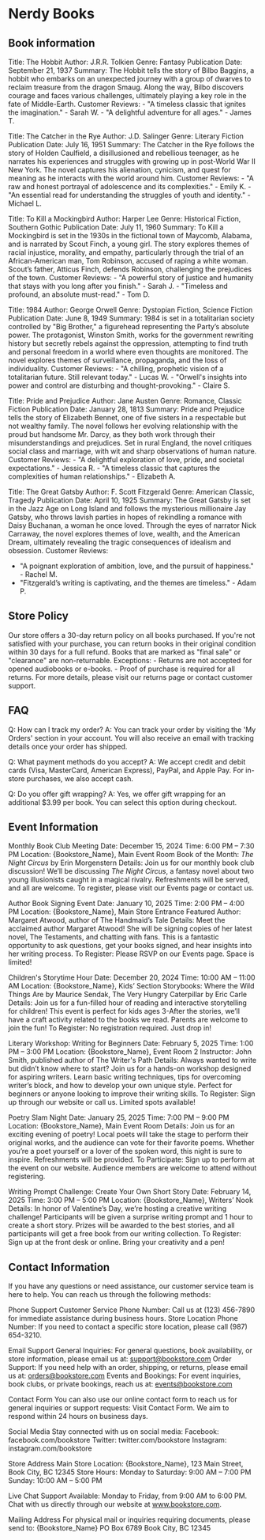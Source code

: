 # Nerdy Books

## Book information
Title: The Hobbit 
Author: J.R.R. Tolkien 
Genre: Fantasy 
Publication Date: September 21, 1937 
Summary: The Hobbit tells the story of Bilbo Baggins, a hobbit who embarks on an unexpected journey with a group of dwarves to reclaim treasure from the dragon Smaug. Along the way, Bilbo discovers courage and faces various challenges, ultimately playing a key role in the fate of Middle-Earth. 
Customer Reviews:
     - "A timeless classic that ignites the imagination." - Sarah W.
     - "A delightful adventure for all ages." - James T.
     
Title: The Catcher in the Rye
Author: J.D. Salinger 
Genre: Literary Fiction 
Publication Date: July 16, 1951 
Summary: The Catcher in the Rye follows the story of Holden Caulfield, a disillusioned and rebellious teenager, as he narrates his experiences and struggles with growing up in post-World War II New York. The novel captures his alienation, cynicism, and quest for meaning as he interacts with the world around him. 
Customer Reviews:
     - "A raw and honest portrayal of adolescence and its complexities." - Emily K.
     - "An essential read for understanding the struggles of youth and identity." - Michael L.
     
Title: To Kill a Mockingbird 
Author: Harper Lee 
Genre: Historical Fiction, Southern Gothic 
Publication Date: July 11, 1960 
Summary: To Kill a Mockingbird is set in the 1930s in the fictional town of Maycomb, Alabama, and is narrated by Scout Finch, a young girl. The story explores themes of racial injustice, morality, and empathy, particularly through the trial of an African-American man, Tom Robinson, accused of raping a white woman. Scout’s father, Atticus Finch, defends Robinson, challenging the prejudices of the town. 
Customer Reviews:
     - "A powerful story of justice and humanity that stays with you long after you finish." - Sarah J.
     - "Timeless and profound, an absolute must-read." - Tom D. 
     
Title: 1984
Author: George Orwell 
Genre: Dystopian Fiction, Science Fiction 
Publication Date: June 8, 1949 
Summary: 1984 is set in a totalitarian society controlled by "Big Brother," a figurehead representing the Party’s absolute power. The protagonist, Winston Smith, works for the government rewriting history but secretly rebels against the oppression, attempting to find truth and personal freedom in a world where even thoughts are monitored. The novel explores themes of surveillance, propaganda, and the loss of individuality. 
Customer Reviews:
     - "A chilling, prophetic vision of a totalitarian future. Still relevant today." - Lucas W.
     - "Orwell's insights into power and control are disturbing and thought-provoking." - Claire S.
     
Title: Pride and Prejudice 
Author: Jane Austen 
Genre: Romance, Classic Fiction 
Publication Date: January 28, 1813 
Summary: Pride and Prejudice tells the story of Elizabeth Bennet, one of five sisters in a respectable but not wealthy family. The novel follows her evolving relationship with the proud but handsome Mr. Darcy, as they both work through their misunderstandings and prejudices. Set in rural England, the novel critiques social class and marriage, with wit and sharp observations of human nature. 
Customer Reviews:
     - "A delightful exploration of love, pride, and societal expectations." - Jessica R.
     - "A timeless classic that captures the complexities of human relationships." - Elizabeth A.
     
Title: The Great Gatsby 
Author: F. Scott Fitzgerald 
Genre: American Classic, Tragedy 
Publication Date: April 10, 1925 
Summary: The Great Gatsby is set in the Jazz Age on Long Island and follows the mysterious millionaire Jay Gatsby, who throws lavish parties in hopes of rekindling a romance with Daisy Buchanan, a woman he once loved. Through the eyes of narrator Nick Carraway, the novel explores themes of love, wealth, and the American Dream, ultimately revealing the tragic consequences of idealism and obsession. 
Customer Reviews:
   - "A poignant exploration of ambition, love, and the pursuit of happiness." - Rachel M.
   - "Fitzgerald’s writing is captivating, and the themes are timeless." - Adam P.

## Store Policy
Our store offers a 30-day return policy on all books purchased. If you're not satisfied with your purchase, you can return books in their original condition within 30 days for a full refund. Books that are marked as "final sale" or "clearance" are non-returnable. 
Exceptions:
    - Returns are not accepted for opened audiobooks or e-books.
    - Proof of purchase is required for all returns. 
For more details, please visit our returns page or contact customer support.

## FAQ
Q: How can I track my order?
A: You can track your order by visiting the 'My Orders' section in your account. You will also receive an email with tracking details once your order has shipped.

Q: What payment methods do you accept?
A: We accept credit and debit cards (Visa, MasterCard, American Express), PayPal, and Apple Pay. For in-store purchases, we also accept cash.

Q: Do you offer gift wrapping?
A: Yes, we offer gift wrapping for an additional $3.99 per book. You can select this option during checkout.

## Event Information
Monthly Book Club Meeting
Date: December 15, 2024 
Time: 6:00 PM – 7:30 PM 
Location: {Bookstore_Name}, Main Event Room 
Book of the Month: *The Night Circus* by Erin Morgenstern 
Details: Join us for our monthly book club discussion! We’ll be discussing *The Night Circus*, a fantasy novel about two young illusionists caught in a magical rivalry. Refreshments will be served, and all are welcome.
To register, please visit our Events page or contact us.

Author Book Signing Event 
Date: January 10, 2025 
Time: 2:00 PM – 4:00 PM 
Location: {Bookstore_Name}, Main Store Entrance 
Featured Author: Margaret Atwood, author of The Handmaid’s Tale 
Details: Meet the acclaimed author Margaret Atwood! She will be signing copies of her latest novel, The Testaments, and chatting with fans. This is a fantastic opportunity to ask questions, get your books signed, and hear insights into her writing process. 
To Register: Please RSVP on our Events page. Space is limited!

Children's Storytime Hour
Date: December 20, 2024 
Time: 10:00 AM – 11:00 AM 
Location: {Bookstore_Name}, Kids’ Section 
Storybooks: Where the Wild Things Are by Maurice Sendak, The Very Hungry Caterpillar by Eric Carle 
Details: Join us for a fun-filled hour of reading and interactive storytelling for children! This event is perfect for kids ages 3-After the stories, we’ll have a craft activity related to the books we read. Parents are welcome to join the fun!
To Register: No registration required. Just drop in!

Literary Workshop: Writing for Beginners
Date: February 5, 2025 
Time: 1:00 PM – 3:00 PM 
Location: {Bookstore_Name}, Event Room 2 
Instructor: John Smith, published author of The Writer's Path 
Details: Always wanted to write but didn’t know where to start? Join us for a hands-on workshop designed for aspiring writers. Learn basic writing techniques, tips for overcoming writer’s block, and how to develop your own unique style. Perfect for beginners or anyone looking to improve their writing skills. 
To Register: Sign up through our website or call us. Limited spots available!

Poetry Slam Night 
Date: January 25, 2025 
Time: 7:00 PM – 9:00 PM 
Location: {Bookstore_Name}, Main Event Room 
Details: Join us for an exciting evening of poetry! Local poets will take the stage to perform their original works, and the audience can vote for their favorite poems. Whether you’re a poet yourself or a lover of the spoken word, this night is sure to inspire. Refreshments will be provided. 
To Participate: Sign up to perform at the event on our website. Audience members are welcome to attend without registering.

Writing Prompt Challenge: Create Your Own Short Story
Date: February 14, 2025 
Time: 3:00 PM – 5:00 PM 
Location: {Bookstore_Name}, Writers’ Nook 
Details: In honor of Valentine’s Day, we’re hosting a creative writing challenge! Participants will be given a surprise writing prompt and 1 hour to create a short story. Prizes will be awarded to the best stories, and all participants will get a free book from our writing collection. 
To Register: Sign up at the front desk or online. Bring your creativity and a pen!

## Contact Information
If you have any questions or need assistance, our customer service team is here to help. You can reach us through the following methods:

Phone Support
Customer Service Phone Number:
Call us at (123) 456-7890 for immediate assistance during business hours.
Store Location Phone Number:
If you need to contact a specific store location, please call (987) 654-3210.

Email Support
General Inquiries:
For general questions, book availability, or store information, please email us at:
support@bookstore.com
Order Support:
If you need help with an order, shipping, or returns, please email us at:
orders@bookstore.com
Events and Bookings:
For event inquiries, book clubs, or private bookings, reach us at:
events@bookstore.com

Contact Form
You can also use our online contact form to reach us for general inquiries or support requests: Visit Contact Form. We aim to respond within 24 hours on business days.

Social Media
Stay connected with us on social media:
Facebook: facebook.com/bookstore
Twitter: twitter.com/bookstore
Instagram: instagram.com/bookstore

Store Address
Main Store Location:
{Bookstore_Name},
123 Main Street,
Book City, BC 12345
Store Hours:
Monday to Saturday: 9:00 AM – 7:00 PM
Sunday: 10:00 AM – 5:00 PM

Live Chat Support
Available: Monday to Friday, from 9:00 AM to 6:00 PM.
Chat with us directly through our website at www.bookstore.com.

Mailing Address
For physical mail or inquiries requiring documents, please send to:
{Bookstore_Name}
PO Box 6789
Book City, BC 12345